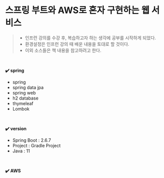 # 스프링 부트와 AWS로 혼자 구현하는 웹 서비스

> - 인프런 강의를 수강 후, 복습하고자 하는 생각에 공부를 시작하게 되었다.
> - 환경설정은 인프런 강의 때 배운 내용을 토대로 할 것이다.
> - 이외 소스들은 책 내용을 참고하려고 한다.

&nbsp;

**✔️ spring**
- spring
- spring data jpa
- spring web
- h2 database
- thymeleaf
- Lombok

&nbsp;

**✔️ version**
- Spring Boot : 2.6.7
- Project : Gradle Project
- Java : 11

&nbsp;

**✔️ AWS**
